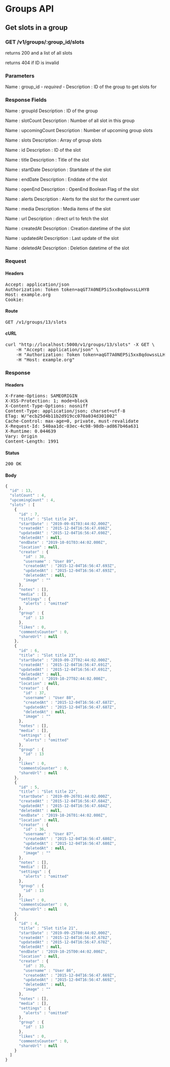 # Groups API

## Get slots in a group

### GET /v1/groups/:group_id/slots

returns 200 and a list of all slots

returns 404 if ID is invalid

### Parameters

Name : group_id *- required -*
Description : ID of the group to get slots for


### Response Fields

Name : groupId
Description : ID of the group

Name : slotCount
Description : Number of all slot in this group

Name : upcomingCount
Description : Number of upcoming group slots

Name : slots
Description : Array of group slots

Name : id
Description : ID of the slot

Name : title
Description : Title of the slot

Name : startDate
Description : Startdate of the slot

Name : endDate
Description : Enddate of the slot

Name : openEnd
Description : OpenEnd Boolean Flag of the slot

Name : alerts
Description : Alerts for the slot for the current user

Name : media
Description : Media items of the slot

Name : url
Description : direct url to fetch the slot

Name : createdAt
Description : Creation datetime of the slot

Name : updatedAt
Description : Last update of the slot

Name : deletedAt
Description : Deletion datetime of the slot

### Request

#### Headers

<pre>Accept: application/json
Authorization: Token token=aqGT7A0NEP5i5xx8qdowssLLHY8
Host: example.org
Cookie: </pre>

#### Route

<pre>GET /v1/groups/13/slots</pre>

#### cURL

<pre class="request">curl &quot;http://localhost:5000/v1/groups/13/slots&quot; -X GET \
	-H &quot;Accept: application/json&quot; \
	-H &quot;Authorization: Token token=aqGT7A0NEP5i5xx8qdowssLLHY8&quot; \
	-H &quot;Host: example.org&quot;</pre>

### Response

#### Headers

<pre>X-Frame-Options: SAMEORIGIN
X-XSS-Protection: 1; mode=block
X-Content-Type-Options: nosniff
Content-Type: application/json; charset=utf-8
ETag: W/&quot;ecb25d4b11b2d919cc070a034d301002&quot;
Cache-Control: max-age=0, private, must-revalidate
X-Request-Id: 540aa1dc-03ec-4c98-98db-ad867b46a631
X-Runtime: 0.044639
Vary: Origin
Content-Length: 1991</pre>

#### Status

<pre>200 OK</pre>

#### Body

```javascript
{
  "id" : 13,
  "slotCount" : 4,
  "upcomingCount" : 4,
  "slots" : [
    {
      "id" : 7,
      "title" : "Slot title 24",
      "startDate" : "2019-09-01T03:44:02.000Z",
      "createdAt" : "2015-12-04T16:56:47.698Z",
      "updatedAt" : "2015-12-04T16:56:47.698Z",
      "deletedAt" : null,
      "endDate" : "2019-10-01T03:44:02.000Z",
      "location" : null,
      "creator" : {
        "id" : 38,
        "username" : "User 89",
        "createdAt" : "2015-12-04T16:56:47.693Z",
        "updatedAt" : "2015-12-04T16:56:47.693Z",
        "deletedAt" : null,
        "image" : ""
      },
      "notes" : [],
      "media" : [],
      "settings" : {
        "alerts" : "omitted"
      },
      "group" : {
        "id" : 13
      },
      "likes" : 0,
      "commentsCounter" : 0,
      "shareUrl" : null
    },
    {
      "id" : 6,
      "title" : "Slot title 23",
      "startDate" : "2019-09-27T02:44:02.000Z",
      "createdAt" : "2015-12-04T16:56:47.691Z",
      "updatedAt" : "2015-12-04T16:56:47.691Z",
      "deletedAt" : null,
      "endDate" : "2019-10-27T02:44:02.000Z",
      "location" : null,
      "creator" : {
        "id" : 37,
        "username" : "User 88",
        "createdAt" : "2015-12-04T16:56:47.687Z",
        "updatedAt" : "2015-12-04T16:56:47.687Z",
        "deletedAt" : null,
        "image" : ""
      },
      "notes" : [],
      "media" : [],
      "settings" : {
        "alerts" : "omitted"
      },
      "group" : {
        "id" : 13
      },
      "likes" : 0,
      "commentsCounter" : 0,
      "shareUrl" : null
    },
    {
      "id" : 5,
      "title" : "Slot title 22",
      "startDate" : "2019-09-26T01:44:02.000Z",
      "createdAt" : "2015-12-04T16:56:47.684Z",
      "updatedAt" : "2015-12-04T16:56:47.684Z",
      "deletedAt" : null,
      "endDate" : "2019-10-26T01:44:02.000Z",
      "location" : null,
      "creator" : {
        "id" : 36,
        "username" : "User 87",
        "createdAt" : "2015-12-04T16:56:47.680Z",
        "updatedAt" : "2015-12-04T16:56:47.680Z",
        "deletedAt" : null,
        "image" : ""
      },
      "notes" : [],
      "media" : [],
      "settings" : {
        "alerts" : "omitted"
      },
      "group" : {
        "id" : 13
      },
      "likes" : 0,
      "commentsCounter" : 0,
      "shareUrl" : null
    },
    {
      "id" : 4,
      "title" : "Slot title 21",
      "startDate" : "2019-09-25T00:44:02.000Z",
      "createdAt" : "2015-12-04T16:56:47.678Z",
      "updatedAt" : "2015-12-04T16:56:47.678Z",
      "deletedAt" : null,
      "endDate" : "2019-10-25T00:44:02.000Z",
      "location" : null,
      "creator" : {
        "id" : 35,
        "username" : "User 86",
        "createdAt" : "2015-12-04T16:56:47.669Z",
        "updatedAt" : "2015-12-04T16:56:47.669Z",
        "deletedAt" : null,
        "image" : ""
      },
      "notes" : [],
      "media" : [],
      "settings" : {
        "alerts" : "omitted"
      },
      "group" : {
        "id" : 13
      },
      "likes" : 0,
      "commentsCounter" : 0,
      "shareUrl" : null
    }
  ]
}
```

